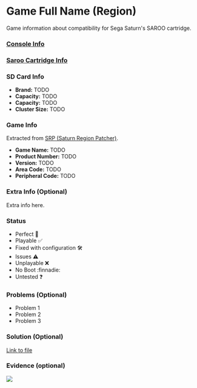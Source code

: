 # Game Full Name (Region)

Game information about compatibility for Sega Saturn's SAROO cartridge.

### [Console Info](../../../../../Info/Consoles/VA13/README.md)

### [Saroo Cartridge Info](../../../../../Info/Cartridges/RetroGameParadiseStore/1.32F/README.md)

### SD Card Info

- <b>Brand:</b> TODO
- <b>Capacity:</b> TODO
- <b>Capacity:</b> TODO
- <b>Cluster Size:</b> TODO

### Game Info

Extracted from [SRP (Saturn Region Patcher)](https://segaxtreme.net/resources/saturn-region-patcher.81/download).

- <b>Game Name:</b> TODO
- <b>Product Number:</b> TODO
- <b>Version:</b> TODO
- <b>Area Code:</b> TODO
- <b>Peripheral Code:</b> TODO

### Extra Info (Optional)

Extra info here.

### Status

- Perfect :100:
- Playable :white_check_mark:
- Fixed with configuration :hammer_and_wrench:
- Issues :warning:
- Unplayable :x:
- No Boot :finnadie:
- Untested :question:

### Problems (Optional)

- Problem 1
- Problem 2
- Problem 3

### Solution (Optional)

[Link to file](https://)

### Evidence (optional)

[![](https://img.youtube.com/vi/YOUTUBE_VIDEO_ID_HERE/0.jpg)](https://www.youtube.com/watch?v=YOUTUBE_VIDEO_ID_HERE)
